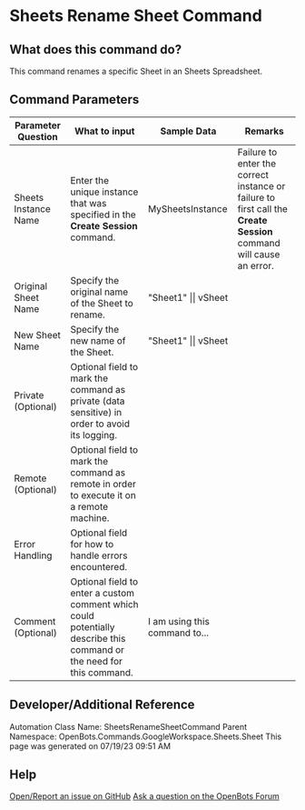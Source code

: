 <!--TITLE: Sheets Rename Sheet Command -->
<!-- SUBTITLE: a command in the Google Workspace Commands\Sheets\Sheet group. -->
# Sheets Rename Sheet Command


## What does this command do?
This command renames a specific Sheet in an Sheets Spreadsheet.


## Command Parameters
| Parameter Question   	| What to input  	|  Sample Data 	| Remarks  	|
| ---                    | ---               | ---           | ---       |
|Sheets Instance Name|Enter the unique instance that was specified in the **Create Session** command.|MySheetsInstance|Failure to enter the correct instance or failure to first call the **Create Session** command will cause an error.|
|Original Sheet Name|Specify the original name of the Sheet to rename.|"Sheet1" \|\| vSheet||
|New Sheet Name|Specify the new name of the Sheet.|"Sheet1" \|\| vSheet||
|Private (Optional)|Optional field to mark the command as private (data sensitive) in order to avoid its logging.|||
|Remote (Optional)|Optional field to mark the command as remote in order to execute it on a remote machine.|||
|Error Handling|Optional field for how to handle errors encountered.|||
|Comment (Optional)|Optional field to enter a custom comment which could potentially describe this command or the need for this command.|I am using this command to...||


## Developer/Additional Reference
Automation Class Name: SheetsRenameSheetCommand
Parent Namespace: OpenBots.Commands.GoogleWorkspace.Sheets.Sheet
This page was generated on 07/19/23 09:51 AM


## Help
[Open/Report an issue on GitHub](https://github.com/OpenBotsAI/OpenBots.Studio/issues/new)
[Ask a question on the OpenBots Forum](https://openbots.ai/forums/)
